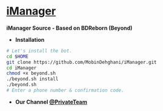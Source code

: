 # [iManager](https://telegram.me/iMngr)

**iManager Source - Based on BDReborn (Beyond)**


* **Installation**

```sh
# Let's install the bot.
cd $HOME
git clone https://github.com/MobinDehghani/iManager.git
cd iManager
chmod +x beyond.sh
./beyond.sh install
./beyond.sh 
# Enter a phone number & confirmation code.
```

* **Our Channel [@PrivateTeam](https://telegram.me/PrivateTeam)**
